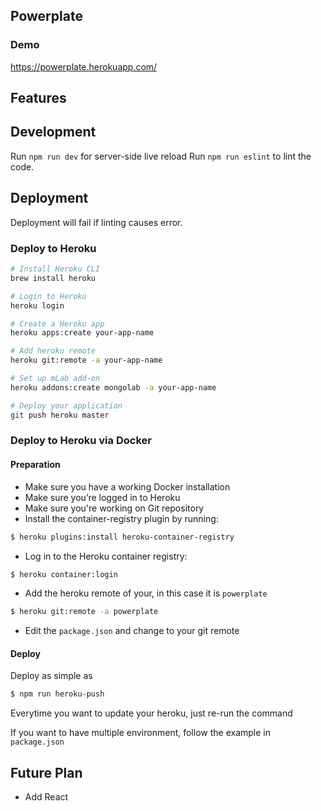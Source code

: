 ## Powerplate

### Demo
https://powerplate.herokuapp.com/

## Features

###

## Development

Run `npm run dev` for server-side live reload
Run `npm run eslint` to lint the code.

## Deployment

Deployment will fail if linting causes error.

### Deploy to Heroku

```bash
# Install Heroku CLI
brew install heroku

# Login to Heroku
heroku login

# Create a Heroku app
heroku apps:create your-app-name

# Add heroku remote
heroku git:remote -a your-app-name

# Set up mLab add-on
heroku addons:create mongolab -a your-app-name

# Deploy your application
git push heroku master
```

### Deploy to Heroku via Docker

#### Preparation

+ Make sure you have a working Docker installation
+ Make sure you’re logged in to Heroku
+ Make sure you're working on Git repository
+ Install the container-registry plugin by running:
```bash
$ heroku plugins:install heroku-container-registry
```
+ Log in to the Heroku container registry:
```bash
$ heroku container:login
```
+ Add the heroku remote of your, in this case it is `powerplate`
```bash
$ heroku git:remote -a powerplate
```
+ Edit the `package.json` and change to your git remote

#### Deploy

Deploy as simple as
```bash
$ npm run heroku-push
```

Everytime you want to update your heroku, just re-run the command

If you want to have multiple environment, follow the example in `package.json`

## Future Plan

- Add React